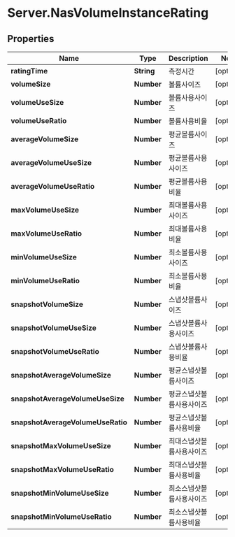 # Server.NasVolumeInstanceRating

## Properties
Name | Type | Description | Notes
------------ | ------------- | ------------- | -------------
**ratingTime** | **String** | 측정시간 | [optional] 
**volumeSize** | **Number** | 볼륨사이즈 | [optional] 
**volumeUseSize** | **Number** | 볼륨사용사이즈 | [optional] 
**volumeUseRatio** | **Number** | 볼륨사용비율 | [optional] 
**averageVolumeSize** | **Number** | 평균볼륨사이즈 | [optional] 
**averageVolumeUseSize** | **Number** | 평균볼륨사용사이즈 | [optional] 
**averageVolumeUseRatio** | **Number** | 평균볼륨사용비율 | [optional] 
**maxVolumeUseSize** | **Number** | 최대볼륨사용사이즈 | [optional] 
**maxVolumeUseRatio** | **Number** | 최대볼륨사용비율 | [optional] 
**minVolumeUseSize** | **Number** | 최소볼륨사용사이즈 | [optional] 
**minVolumeUseRatio** | **Number** | 최소볼륨사용비율 | [optional] 
**snapshotVolumeSize** | **Number** | 스냅샷볼륨사이즈 | [optional] 
**snapshotVolumeUseSize** | **Number** | 스냅샷볼륨사용사이즈 | [optional] 
**snapshotVolumeUseRatio** | **Number** | 스냅샷볼륨사용비율 | [optional] 
**snapshotAverageVolumeSize** | **Number** | 평균스냅샷볼륨사이즈 | [optional] 
**snapshotAverageVolumeUseSize** | **Number** | 평균스냅샷볼륨사용사이즈 | [optional] 
**snapshotAverageVolumeUseRatio** | **Number** | 평균스냅샷볼륨사용비율 | [optional] 
**snapshotMaxVolumeUseSize** | **Number** | 최대스냅샷볼륨사용사이즈 | [optional] 
**snapshotMaxVolumeUseRatio** | **Number** | 최대스냅샷볼륨사용비율 | [optional] 
**snapshotMinVolumeUseSize** | **Number** | 최소스냅샷볼륨사용사이즈 | [optional] 
**snapshotMinVolumeUseRatio** | **Number** | 최소스냅샷볼륨사용비율 | [optional] 


